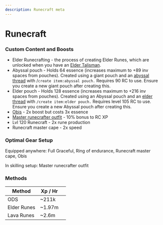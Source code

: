 ```yaml
---
description: Runecraft meta
---
```


# Runecraft

### Custom Content and Boosts

* Elder Runecrafting - the process of creating Elder Runes, which are unlocked when you have an [Elder Talisman](../minigames/ourania-delivery-service-ods.md#ods-shop).
* Abyssal pouch - Holds 64 essence (increases maximum to +89 inv spaces from pouches). Created using a giant pouch and an [abyssal thread](../bosses/demi-bosses/malygos.md#loot) with /`create item:abyssal pouch.` Requires 90 RC to use. Ensure you create a new giant pouch after creating this.
* Elder pouch - Holds 128 essence (increases maximum to +216 inv spaces from pouches). Created using an Abyssal pouch and an [elder thread](../minigames/ourania-delivery-service-ods.md#ods-shop) with `/create item:elder pouch.` Requires level 105 RC to use. Ensure you create a new Abyssal pouch after creating this.
* [Obis](../custom-items/pets.md#miscellaneous-pets) - 2x boost but costs 3x essence
* [Master runecrafter outfit](../minigames/ourania-delivery-service-ods.md#ods-shop) - 10% bonus to RC XP
* Lvl 120 Runecraft - 2x rune production
* Runecraft master cape - 2x speed

### Optimal Gear Setup

Equipped anywhere: Full Graceful, Ring of endurance, Runecraft master cape, Obis

In skilling setup: Master runecrafter outfit

### Methods

| Method      | Xp / Hr |   |
| ----------- | ------- | - |
| ODS         | \~211k  |   |
| Elder Runes | \~1.97m |   |
| Lava Runes  | \~2.6m  |   |

